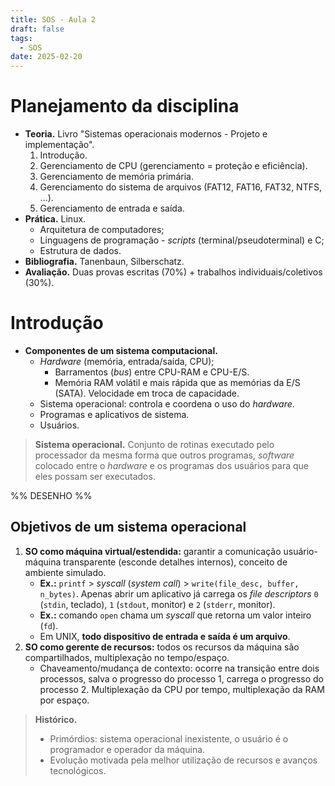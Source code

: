 ```yaml
---
title: SOS - Aula 2
draft: false
tags:
  - SOS
date: 2025-02-20
---
```

# Planejamento da disciplina

- **Teoria.** Livro "Sistemas operacionais modernos - Projeto e implementação".
	1. Introdução.
	2. Gerenciamento de CPU (gerenciamento = proteção e eficiência).
	3. Gerenciamento de memória primária.
	4. Gerenciamento do sistema de arquivos (FAT12, FAT16, FAT32, NTFS, ...).
	5. Gerenciamento de entrada e saída.
- **Prática.** Linux.
	- Arquitetura de computadores;
	- Linguagens de programação - *scripts* (terminal/pseudoterminal) e C;
	- Estrutura de dados.
- **Bibliografia.** Tanenbaun, Silberschatz.
- **Avaliação.** Duas provas escritas (70%) + trabalhos individuais/coletivos (30%).

# Introdução

- **Componentes de um sistema computacional.**
	- *Hardware* (memória, entrada/saída, CPU);
		- Barramentos (*bus*) entre CPU-RAM e CPU-E/S.
		- Memória RAM volátil e mais rápida que as memórias da E/S (SATA). Velocidade em troca de capacidade.
	- Sistema operacional: controla e coordena o uso do *hardware*.
	- Programas e aplicativos de sistema.
	- Usuários.

> **Sistema operacional.** Conjunto de rotinas executado pelo processador da mesma forma que outros programas, *software* colocado entre o *hardware* e os programas dos usuários para que eles possam ser executados.

%% DESENHO %%

## Objetivos de um sistema operacional

1. **SO como máquina virtual/estendida:** garantir a comunicação usuário-máquina transparente (esconde detalhes internos), conceito de ambiente simulado.
	- **Ex.:** `printf` > *syscall* (*system call*) > `write(file_desc, buffer, n_bytes)`. Apenas abrir um aplicativo já carrega os *file descriptors* `0` (`stdin`, teclado), `1` (`stdout`, monitor) e `2` (`stderr`, monitor).
	- **Ex.:** comando `open` chama um *syscall* que retorna um valor inteiro (`fd`).
	- Em UNIX, **todo dispositivo de entrada e saída é um arquivo**.
2. **SO como gerente de recursos:** todos os recursos da máquina são compartilhados, multiplexação no tempo/espaço.
	- Chaveamento/mudança de contexto: ocorre na transição entre dois processos, salva o progresso do processo 1, carrega o progresso do processo 2. Multiplexação da CPU por tempo, multiplexação da RAM por espaço.

> **Histórico.**
> - Primórdios: sistema operacional inexistente, o usuário é o programador e operador da máquina.
> - Evolução motivada pela melhor utilização de recursos e avanços tecnológicos.